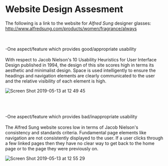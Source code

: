 # Website Design Assesment

The following is a link to the website for *Alfred Sung* designer glasses:
http://www.alfredsung.com/products/women/fragrance/always


<br>
<br>
-One aspect/feature which provides good/appropriate usability
<br>
<br>
With respect to Jacob Nielson's 10 Usability Heuristics for User Interface Design published in 1994, the design of this site scores high in terms its aesthetic and minimalist design. 
Space is used intelligently to ensure the headings and navigation elements are clearly communicated to the user and the relative visibility of each element is high.

![Screen Shot 2019-05-13 at 12 49 45](https://user-images.githubusercontent.com/48931725/57593177-a3bdd680-757d-11e9-9fda-575cad8ad0f2.png)

<br>
<br>
<br>
-One aspect/feature which provides bad/inappropriate usability
<br>
<br>
The Alfred Sung website scores low in terms of Jacob Nielson's consistency and standards criteria. Fundamental page elements like navigation are not consistently displayed to the user. If a user clicks through a few linked pages then they have no clear way to get back to the home page or to the page they were previously on. 

![Screen Shot 2019-05-13 at 12 55 29](https://user-images.githubusercontent.com/48931725/57593391-889f9680-757e-11e9-8b66-1eb9b9d43fb4.png)

